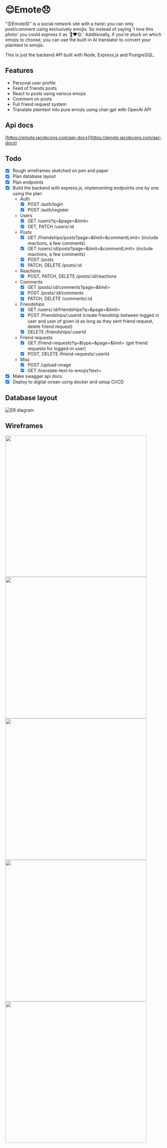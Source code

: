 # 😊Emote😞

"😊Emote😞" is a social network site with a twist: you can only post/comment using exclusively emojis. So instead of saying
'I love this photo' you could express it as '📸❤️😍.' Additionally, if you're stuck on which emojis to choose, you can
use the built-in AI translator to convert your plaintext to emojis.

This is just the backend API built with Node, Express.js and PostgreSQL. 

## Features

- Personal user profile
- Feed of friends posts
- React to posts using various emojis
- Comment on posts
- Full friend request system
- Translate plaintext into pure emojis using chat-gpt with OpenAi API

## Api docs

[https://emote.jacobcons.com/api-docs](https://emote.jacobcons.com/api-docs)

## Todo

- [x] Rough wireframes sketched on pen and paper
- [x] Plan database layout
- [x] Plan endpoints
- [x] Build the backend with express.js, implementing endpoints one by one using the plan
  - Auth
    - [x] POST /auth/login
    - [x] POST /auth/register
  - Users
    - [x] GET /users?q=&page=&limit=
    - [x] GET, PATCH /users/:id
  - Posts
    - [x] GET /friendships/posts?page=&limit=&commentLimit= (include reactions, a few comments)
    - [x] GET /users/:id/posts?page=&limit=&commentLimit= (include reactions, a few comments)
    - [x] POST /posts
    - [x] PATCH, DELETE /posts/:id
  - Reactions
    - [x] POST, PATCH, DELETE /posts/:id/reactions
  - Comments
    - [x] GET /posts/:id/comments?page=&limit=
    - [x] POST /posts/:id/comments
    - [x] PATCH, DELETE /comments/:id
  - Friendships
    - [x] GET /users/:id/friendships?q=&page=&limit=
    - [x] POST /friendships/:userId (create friendship between logged in user and user of given id as long as they sent friend request, delete friend request)
    - [x] DELETE /friendships/:userId
  - Friend requests
    - [x] GET /friend-requests?q=&type=&page=&limit= (get friend requests for logged-in user)
    - [x] POST, DELETE /friend-requests/:userId
  - Misc
    - [x] POST /upload-image
    - [x] GET /translate-text-to-emojis?text=
- [x] Make swagger api docs
- [x] Deploy to digital ocean using docker and setup CI/CD

## Database layout

![ER diagram](./docs/er-diagram.png)

## Wireframes

<img src="./docs/1.jpg" width="450">
<img src="./docs/2.jpg" width="450">
<img src="./docs/3.jpg" width="450">
<img src="./docs/4.jpg" width="450">
<img src="./docs/5.jpg" width="450">
